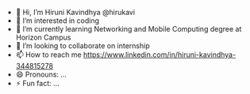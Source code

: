 - 👋 Hi, I’m Hiruni Kavindhya @hirukavi
- 👀 I’m interested in coding 
- 🌱 I’m currently learning Networking and Mobile Computing degree at Horizon Campus 
- 💞️ I’m looking to collaborate on internship 
- 📫 How to reach me https://www.linkedin.com/in/hiruni-kavindhya-344815278
- 😄 Pronouns: ...
- ⚡ Fun fact: ...

<!---
hirukavi/hirukavi is a ✨ special ✨ repository because its `README.md` (this file) appears on your GitHub profile.
You can click the Preview link to take a look at your changes.
--->
